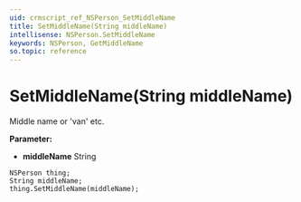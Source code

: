 ```yaml
---
uid: crmscript_ref_NSPerson_SetMiddleName
title: SetMiddleName(String middleName)
intellisense: NSPerson.SetMiddleName
keywords: NSPerson, GetMiddleName
so.topic: reference
---
```


# SetMiddleName(String middleName)

Middle name or 'van' etc.

**Parameter:** 
* **middleName** String

```crmscript
NSPerson thing;
String middleName;
thing.SetMiddleName(middleName);
```

